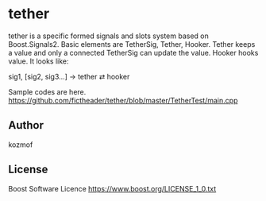 # tether
tether is a specific formed signals and slots system based on Boost.Signals2.
Basic elements are TetherSig, Tether, Hooker. Tether keeps a value and only a connected TetherSig can update the value. Hooker hooks value. 
It looks like:

sig1, [sig2, sig3...] → tether ⇄ hooker

Sample codes are here. https://github.com/fictheader/tether/blob/master/TetherTest/main.cpp

## Author
kozmof
 
## License
Boost Software Licence https://www.boost.org/LICENSE_1_0.txt
